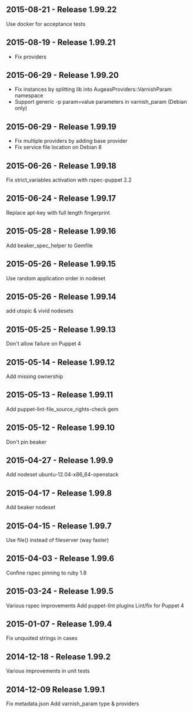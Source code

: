 ## 2015-08-21 - Release 1.99.22

Use docker for acceptance tests

## 2015-08-19 - Release 1.99.21

- Fix providers

## 2015-06-29 - Release 1.99.20

- Fix instances by splitting lib
  into AugeasProviders::VarnishParam namespace
- Support generic -p param=value parameters in varnish_param (Debian only)

## 2015-06-29 - Release 1.99.19

- Fix multiple providers by adding base provider
- Fix service file location on Debian 8

## 2015-06-26 - Release 1.99.18

Fix strict_variables activation with rspec-puppet 2.2

## 2015-06-24 - Release 1.99.17

Replace apt-key with full length fingerprint

## 2015-05-28 - Release 1.99.16

Add beaker_spec_helper to Gemfile

## 2015-05-26 - Release 1.99.15

Use random application order in nodeset

## 2015-05-26 - Release 1.99.14

add utopic & vivid nodesets

## 2015-05-25 - Release 1.99.13

Don't allow failure on Puppet 4

## 2015-05-14 - Release 1.99.12

Add missing ownership

## 2015-05-13 - Release 1.99.11

Add puppet-lint-file_source_rights-check gem

## 2015-05-12 - Release 1.99.10

Don't pin beaker

## 2015-04-27 - Release 1.99.9

Add nodeset ubuntu-12.04-x86_64-openstack

## 2015-04-17 - Release 1.99.8

Add beaker nodeset

## 2015-04-15 - Release 1.99.7

Use file() instead of fileserver (way faster)

## 2015-04-03 - Release 1.99.6

Confine rspec pinning to ruby 1.8

## 2015-03-24 - Release 1.99.5

Various rspec improvements
Add puppet-lint plugins
Lint/fix for Puppet 4

## 2015-01-07 - Release 1.99.4

Fix unquoted strings in cases

## 2014-12-18 - Release 1.99.2

Various improvements in unit tests

## 2014-12-09 Release 1.99.1

Fix metadata.json
Add varnish_param type & providers
